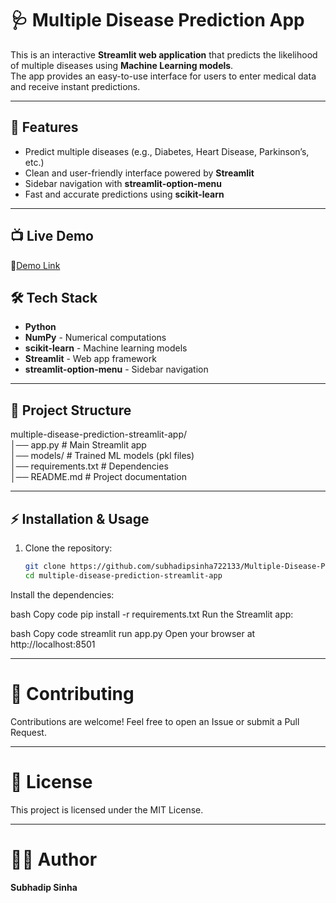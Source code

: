 # 🩺 Multiple Disease Prediction App

This is an interactive **Streamlit web application** that predicts the likelihood of multiple diseases using **Machine Learning models**.  
The app provides an easy-to-use interface for users to enter medical data and receive instant predictions.

---

## 🚀 Features
- Predict multiple diseases (e.g., Diabetes, Heart Disease, Parkinson’s, etc.)
- Clean and user-friendly interface powered by **Streamlit**
- Sidebar navigation with **streamlit-option-menu**
- Fast and accurate predictions using **scikit-learn**

---
## 📺 Live Demo 
🔗[Demo Link](https://multiple-disease-prediction-eow7qwkclzfe3c7a92j5ga.streamlit.app/)


## 🛠️ Tech Stack
- **Python**
- **NumPy** - Numerical computations  
- **scikit-learn** - Machine learning models  
- **Streamlit** - Web app framework  
- **streamlit-option-menu** - Sidebar navigation  

---

## 📂 Project Structure
multiple-disease-prediction-streamlit-app/<br>
│── app.py # Main Streamlit app<br>
│── models/ # Trained ML models (pkl files)<br>
│── requirements.txt # Dependencies<br>
│── README.md # Project documentation<br>



---

## ⚡ Installation & Usage
1. Clone the repository:
   ```bash
   git clone https://github.com/subhadipsinha722133/Multiple-Disease-Prediction.git
   cd multiple-disease-prediction-streamlit-app
Install the dependencies:

bash
Copy code
pip install -r requirements.txt
Run the Streamlit app:

bash
Copy code
streamlit run app.py
Open your browser at http://localhost:8501

---

# 🤝 Contributing
Contributions are welcome!
Feel free to open an Issue or submit a Pull Request.

---

# 📜 License
This project is licensed under the MIT License.

---

# 👨‍💻 Author

**Subhadip Sinha**


